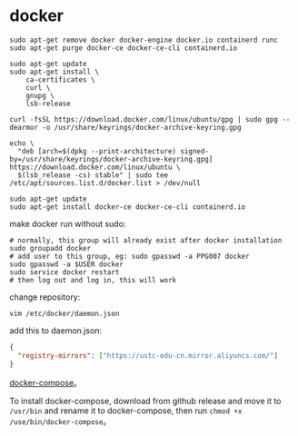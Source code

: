# docker

```shell
sudo apt-get remove docker docker-engine docker.io containerd runc
sudo apt-get purge docker-ce docker-ce-cli containerd.io
```

```shell
sudo apt-get update
sudo apt-get install \
    ca-certificates \
    curl \
    gnupg \
    lsb-release
```

```shell
curl -fsSL https://download.docker.com/linux/ubuntu/gpg | sudo gpg --dearmor -o /usr/share/keyrings/docker-archive-keyring.gpg
```

```shell
echo \
  "deb [arch=$(dpkg --print-architecture) signed-by=/usr/share/keyrings/docker-archive-keyring.gpg] https://download.docker.com/linux/ubuntu \
  $(lsb_release -cs) stable" | sudo tee /etc/apt/sources.list.d/docker.list > /dev/null
```

```shell
sudo apt-get update
sudo apt-get install docker-ce docker-ce-cli containerd.io
```

make docker run without sudo:

```shell
# normally, this group will already exist after docker installation
sudo groupadd docker
# add user to this group, eg: sudo gpasswd -a PPG007 docker
sudo gpasswd -a $USER docker
sudo service docker restart
# then log out and log in, this will work
```

change repository:

```shell
vim /etc/docker/daemon.json
```

add this to daemon.json:

```json
{
  "registry-mirrors": ["https://ustc-edu-cn.mirror.aliyuncs.com/"]
}
```

[docker-compose](https://github.com/docker/compose/releases)。

To install docker-compose, download from github release and move it to `/usr/bin` and rename it to docker-compose, then run `chmod +x /use/bin/docker-compose`。
